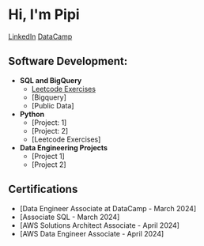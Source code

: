 <h1>Hi, I'm Pipi</h1>
<a href="https://www.linkedin.com/in/apece/">LinkedIn</a>
<a href="https://www.datacamp.com/portfolio/acorreose">DataCamp</a> 

<h2>Software Development:</h2>

- <b>SQL and BigQuery</b>
  - [Leetcode Exercises](https://github.com/pingproject27/SQLLeetcodeExercises)
  - [Bigquery]
  - [Public Data]
- <b>Python</b>
  - [Project: 1]
  - [Project: 2]
  - [Leetcode Exercises]
- <b>Data Engineering Projects</b>
  - [Project 1]
  - [Project 2]



<h2>Certifications</h2>

- [Data Engineer Associate at DataCamp - March 2024] 
- [Associate SQL - March 2024]
- [AWS Solutions Architect Associate - April 2024]
- [AWS Data Engineer Associate - April 2024]
